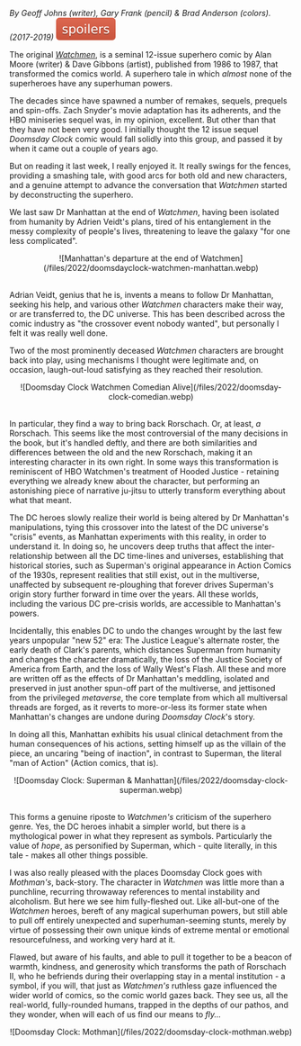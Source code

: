 <!--
.. title: Doomsday Clock
.. slug: doomsday-clock
.. date: 2022-09-22 20:57:55 UTC-05:00
.. tags: media, fiction, book, comic, science-fiction, moore
-->

*By Geoff Johns (writer), Gary Frank (pencil) & Brad Anderson (colors). (2017-2019)*
![Spoilers](/files/spoilers.svg)

The original [*Watchmen*](https://archive.org/details/Watchmen1987), is a
seminal 12-issue superhero comic by Alan Moore (writer) & Dave Gibbons
(artist), published from 1986 to 1987, that transformed the comics world. A
superhero tale in which *almost* none of the superheroes have any superhuman
powers.

The decades since have spawned a number of remakes, sequels, prequels and
spin-offs. Zach Snyder's movie adaptation has its adherents, and the HBO
miniseries sequel was, in my opinion, excellent. But other than that they have
not been very good. I initially thought the 12 issue sequel *Doomsday Clock*
comic would fall solidly into this group, and passed it by when it came out
a couple of years ago.

But on reading it last week, I really enjoyed it. It really swings for the
fences, providing a smashing tale, with good arcs for both old and new
characters, and a genuine attempt to advance the conversation that *Watchmen*
started by deconstructing the superhero.

We last saw Dr Manhattan at the end of *Watchmen*, having been isolated from
humanity by Adrien Veidt's plans, tired of his entanglement in the messy
complexity of people's lives, threatening to leave the galaxy "for one less
complicated".

<center>
![Manhattan's departure at the end of Watchmen](/files/2022/doomsdayclock-watchmen-manhattan.webp)
</center>
<br />

Adrian Veidt, genius that he is, invents a means to follow Dr Manhattan,
seeking his help, and various other *Watchmen* characters make their way, or
are transferred to, the DC universe. This has been described across the comic
industry as "the crossover event nobody wanted", but personally I felt it was
really well done.

Two of the most prominently deceased *Watchmen* characters are brought back
into play, using mechanisms I thought were legitimate and, on occasion,
laugh-out-loud satisfying as they reached their resolution.

<center>
![Doomsday Clock Watchmen Comedian Alive](/files/2022/doomsday-clock-comedian.webp)
</center>
<br />

In particular, they find a way to bring back Rorschach. Or, at least, *a*
Rorschach. This seems like the most controversial of the many decisions in the
book, but it's handled deftly, and there are both similarities and differences
between the old and the new Rorschach, making it an interesting character in
its own right. In some ways this transformation is reminiscent of HBO
Watchmen's treatment of Hooded Justice - retaining everything we already knew
about the character, but performing an astonishing piece of narrative ju-jitsu
to utterly transform everything about what that meant.

The DC heroes slowly realize their world is being altered by Dr Manhattan's
manipulations, tying this crossover into the latest of the DC universe's
"crisis" events, as Manhattan experiments with this reality, in order to
understand it. In doing so, he uncovers deep truths that affect the
inter-relationship between all the DC time-lines and universes, establishing
that historical stories, such as Superman's original appearance in Action
Comics of the 1930s, represent realities that still exist, out in the
multiverse, unaffected by subsequent re-ploughing that forever drives
Superman's origin story further forward in time over the years. All these
worlds, including the various DC pre-crisis worlds, are accessible to
Manhattan's powers.

Incidentally, this enables DC to undo the changes wrought by the last few
years unpopular "new 52" era: The Justice League's alternate roster, the early
death of Clark's parents, which distances Superman from humanity and changes
the character dramatically, the loss of the Justice Society of America from
Earth, and the loss of Wally West's Flash. All these and more are written off
as the effects of Dr Manhattan's meddling, isolated and preserved in just
another spun-off part of the multiverse, and jettisoned from the privileged
*metaverse*, the core template from which all multiversal threads are forged,
as it reverts to more-or-less its former state when Manhattan's changes are
undone during *Doomsday Clock*'s story.

In doing all this, Manhattan exhibits his usual clinical detachment from the
human consequences of his actions, setting himself up as the villain of the
piece, an uncaring "being of inaction", in contrast to Superman, the literal
"man of Action" (Action comics, that is).

<center>
![Doomsday Clock: Superman & Manhattan](/files/2022/doomsday-clock-superman.webp)
</center>
<br />

This forms a genuine riposte to *Watchmen's* criticism of the superhero genre.
Yes, the DC heroes inhabit a simpler world, but there is a mythological power
in what they represent as symbols. Particularly the value of *hope*, as
personified by Superman, which - quite literally, in this tale - makes all
other things possible.

I was also really pleased with the places Doomsday Clock goes with *Mothman's*,
back-story. The character in *Watchmen* was little more than a punchline,
recurring throwaway references to mental instability and alcoholism. But here
we see him fully-fleshed out. Like all-but-one of the *Watchmen* heroes, bereft
of any magical superhuman powers, but still able to pull off entirely unexpected
and superhuman-seeming stunts, merely by virtue of possessing their own unique
kinds of extreme mental or emotional resourcefulness, and working very hard at
it.

Flawed, but aware of his faults, and able to pull it together to be a beacon of
warmth, kindness, and generosity which transforms the path of Rorschach II, who
he befriends during their overlapping stay in a mental institution - a symbol,
if you will, that just as *Watchmen's* ruthless gaze influenced the wider world
of comics, so the comic world gazes back. They see us, all the real-world,
fully-rounded humans, trapped in the depths of our pathos, and they wonder,
when will each of us find our means to *fly...*

<center>
![Doomsday Clock: Mothman](/files/2022/doomsday-clock-mothman.webp)
</center>
<br />

